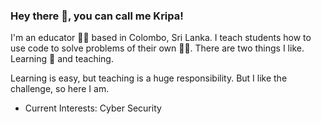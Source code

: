 ### Hey there 👋, you can call me Kripa!

I'm an educator 👩‍🏫 based in Colombo, Sri Lanka. I teach students how to use code to solve problems of their own 👩‍💻.
There are two things I like. Learning 📖 and teaching. 

Learning is easy, but teaching is a huge responsibility. But I like the challenge, so here I am.

- Current Interests: Cyber Security
